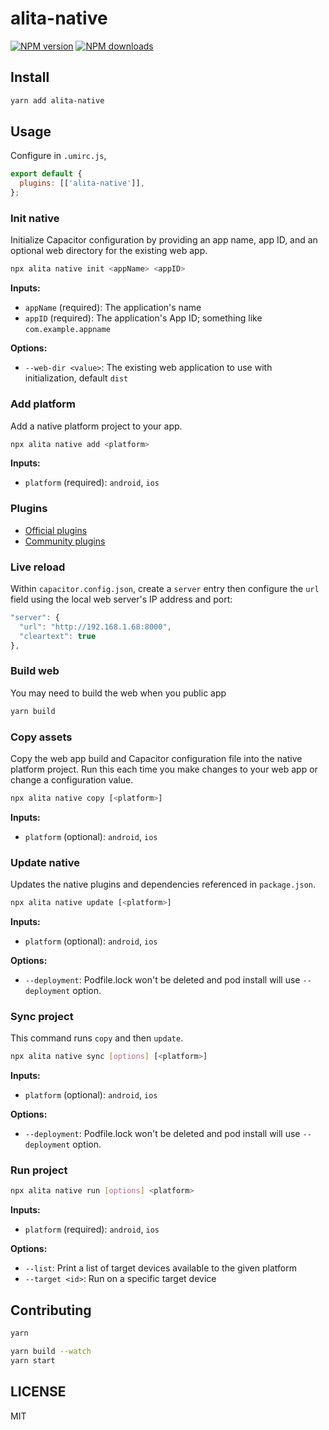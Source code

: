 # alita-native

[![NPM version](https://img.shields.io/npm/v/@alitajs/native.svg?style=flat)](https://npmjs.org/package/@alitajs/native) [![NPM downloads](http://img.shields.io/npm/dm/@alitajs/native.svg?style=flat)](https://npmjs.org/package/@alitajs/native)

## Install

```bash
yarn add alita-native
```

## Usage

Configure in `.umirc.js`,

```js
export default {
  plugins: [['alita-native']],
};
```

### Init native

Initialize Capacitor configuration by providing an app name, app ID, and an optional web directory for the existing web app.

```bash
npx alita native init <appName> <appID>
```

<strong>Inputs:</strong>

- `appName` (required): The application's name
- `appID` (required): The application's App ID; something like `com.example.appname`

<strong>Options:</strong>

- `--web-dir <value>`: The existing web application to use with initialization, default `dist`

### Add platform

Add a native platform project to your app.

```bash
npx alita native add <platform>
```

<strong>Inputs:</strong>

- `platform` (required): `android`, `ios`

### Plugins

- [Official plugins](https://github.com/ionic-team/capacitor-plugins)
- [Community plugins](https://github.com/capacitor-community)

### Live reload

Within `capacitor.config.json`, create a `server` entry then configure the `url` field using the local web server's IP address and port:

```js
"server": {
  "url": "http://192.168.1.68:8000",
  "cleartext": true
},
```

### Build web

You may need to build the web when you public app

```bash
yarn build
```

### Copy assets

Copy the web app build and Capacitor configuration file into the native platform project. Run this each time you make changes to your web app or change a configuration value.

```bash
npx alita native copy [<platform>]
```

<strong>Inputs:</strong>

- `platform` (optional): `android`, `ios`

### Update native

Updates the native plugins and dependencies referenced in `package.json`.

```bash
npx alita native update [<platform>]
```

<strong>Inputs:</strong>

- `platform` (optional): `android`, `ios`

<strong>Options:</strong>

- `--deployment`: Podfile.lock won't be deleted and pod install will use `--deployment` option.

### Sync project

This command runs `copy` and then `update`.

```bash
npx alita native sync [options] [<platform>]
```

<strong>Inputs:</strong>

- `platform` (optional): `android`, `ios`

<strong>Options:</strong>

- `--deployment`: Podfile.lock won't be deleted and pod install will use `--deployment` option.

### Run project

```bash
npx alita native run [options] <platform>
```

<strong>Inputs:</strong>

- `platform` (required): `android`, `ios`

<strong>Options:</strong>

- `--list`: Print a list of target devices available to the given platform
- `--target <id>`: Run on a specific target device

## Contributing

```bash
yarn
```

```bash
yarn build --watch
yarn start
```

## LICENSE

MIT
